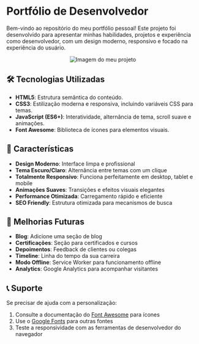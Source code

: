 # Portfólio de Desenvolvedor

Bem-vindo ao repositório do meu portfólio pessoal! Este projeto foi desenvolvido para apresentar minhas habilidades, projetos e experiência como desenvolvedor, com um design moderno, responsivo e focado na experiência do usuário.


<div align="center">
    <img src="assets/Img/Readme do meu portifólio.png" alt="Imagem do meu projeto">
</div>


## 🛠️ Tecnologias Utilizadas

- **HTML5**: Estrutura semântica do conteúdo.
- **CSS3**: Estilização moderna e responsiva, incluindo variáveis CSS para temas.
- **JavaScript (ES6+)**: Interatividade, alternância de tema, scroll suave e animações.
- **Font Awesome**: Biblioteca de ícones para elementos visuais.

## 🚀 Características

- **Design Moderno**: Interface limpa e profissional
- **Tema Escuro/Claro**: Alternância entre temas com um clique
- **Totalmente Responsivo**: Funciona perfeitamente em desktop, tablet e mobile
- **Animações Suaves**: Transições e efeitos visuais elegantes
- **Performance Otimizada**: Carregamento rápido e eficiente
- **SEO Friendly**: Estrutura otimizada para mecanismos de busca




## 🚀 Melhorias Futuras


- **Blog**: Adicione uma seção de blog
- **Certificações**: Seção para certificados e cursos
- **Depoimentos**: Feedback de clientes ou colegas
- **Timeline**: Linha do tempo da sua carreira
- **Modo Offline**: Service Worker para funcionamento offline
- **Analytics**: Google Analytics para acompanhar visitantes

## 📞 Suporte

Se precisar de ajuda com a personalização:

1. Consulte a documentação do [Font Awesome](https://fontawesome.com/) para ícones
2. Use o [Google Fonts](https://fonts.google.com/) para outras fontes
3. Teste a responsividade com as ferramentas de desenvolvedor do navegador
